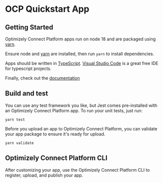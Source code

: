 # OCP Quickstart App

## Getting Started

Optimizely Connect Platform apps run on node 18 and are packaged using [yarn](https://yarnpkg.com/lang/en/).

Ensure node and [yarn](https://yarnpkg.com/lang/en/) are installed,
then run `yarn` to install dependencies.

Apps should be written in [TypeScript](https://www.typescriptlang.org/).
[Visual Studio Code](https://code.visualstudio.com/) is a great free IDE for typescript projects.

Finally, check out the [documentation](https://docs.developers.optimizely.com/digital-experience-platform/v1.5.0-optimizely-data-platform/docs/optimizely-connect-platform)

## Build and test

You can use any test framework you like, but Jest comes pre-installed with an Optimizely Connect Platform app.
To run your unit tests, just run:
```
yarn test
```

Before you upload an app to Optimizely Connect Platform, you can validate your app package to ensure it's ready for upload.
```
yarn validate
```

## Optimizely Connect Platform CLI

After customizing your app, use the Optimizely Connect Platform CLI to register, upload, and publish your app.
